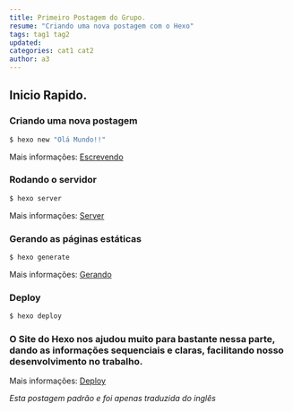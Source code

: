 ```yaml
---
title: Primeiro Postagem do Grupo.
resume: "Criando uma nova postagem com o Hexo"
tags: tag1 tag2
updated:
categories: cat1 cat2
author: a3
---
```

## Inicio Rapido.

### Criando uma nova postagem

``` bash
$ hexo new "Olá Mundo!!"
```

Mais informações: [Escrevendo](https://hexo.io/pt-br/docs/writing.html)

### Rodando o servidor

``` bash
$ hexo server
```

Mais informações: [Server](https://hexo.io/pt-br/docs/server.html)

### Gerando as páginas estáticas

``` bash
$ hexo generate
```

Mais informações: [Gerando](https://hexo.io/pt-br/docs/generating.html)

### Deploy

``` bash
$ hexo deploy
```

### O Site do Hexo nos ajudou muito para bastante nessa parte, dando as informações sequenciais e claras, facilitando nosso desenvolvimento no trabalho.

Mais informações: [Deploy](https://hexo.io/pt-br/docs/deployment.html)

*Esta postagem padrão e foi apenas traduzida do inglês*
